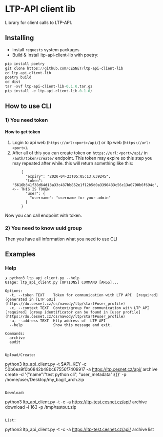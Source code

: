 # LTP-API client lib
Library for client calls to LTP-API.

## Installing

* Install ```requests``` system packages
* Build & Install ltp-api-client-lib with poetry:
```python
pip install poetry
git clone https://github.com/CESNET/ltp-api-client-lib
cd ltp-api-client-lib
poetry build
cd dist
tar -xvf ltp-api-client-lib-0.1.0.tar.gz
pip install -e ltp-api-client-lib-0.1.0/
```

## How to use CLI
### 1) You need token 
#### How to get token

1) Login to api web (`https://url:<port>/api/`)  or ltp web (`https://url:<port>`).
2) After all of this you can create token on `https://url:<port>/api/`
    in `/auth/token/create/` endpoint. This token may expire so this step you may repeated after while.
    this will return something like this:
    ```
        {
          "expiry": "2020-04-23T05:05:13.639245",
          "token": "5616b341f38d64d13a33c487bb852e1f12b5d0a3390433c56c13a0790b6f694c", <-- THIS IS TOKEN
          "user": {
            "username": "username for your admin"
          }
        }
    ```
Now you can call endpoint with token.

### 2) You need to know uuid group 

Then you have all information what you need to use CLI

## Examples
### Help
```
❯ python3 ltp_api_client.py --help
Usage: ltp_api_client.py [OPTIONS] COMMAND [ARGS]...

Options:
  -t, --token TEXT    Token for communication with LTP API  [required] (generated in [LTP GUI](https://du.cesnet.cz/cs/navody/ltp/start#user_profile) 
  -c, --context TEXT  Context/group for communication with LTP API  [required] (group identificator can be found in [user profile](https://du.cesnet.cz/cs/navody/ltp/start#user_profile) 
  -a, --address TEXT  Http address of  LTP API
  --help              Show this message and exit.

Commands:
  archive
  audit


Upload/Create:
```
python3 ltp_api_client.py -t $API_KEY -c 50b6ea9f0b6842b48bc67556f7409917 -a https://ltp.cesnet.cz/api/ archive create -d '{"name":"test python cli", "user_metadata":{}}' -p /home/user/Desktop/my_bagit_arch.zip 

```

Download:
```
python3 ltp_api_client.py -t <TOKEN> -c <GROUP> -a https://ltp-test.cesnet.cz/api/ archive download -i 163 -p /tmp/testout.zip
```

List:
```
python3 ltp_api_client.py -t <TOKEN> -c <GROUP> -a https://ltp-test.cesnet.cz/api/ archive list
```
